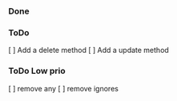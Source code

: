 ### Done

### ToDo
[ ] Add a delete method
[ ] Add a update method


### ToDo Low prio
[ ] remove any
[ ] remove ignores
